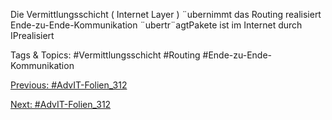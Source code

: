 Die Vermittlungsschicht ( Internet Layer )
¨ubernimmt das Routing
realisiert Ende-zu-Ende-Kommunikation
¨ubertr¨agtPakete
ist im Internet durch IPrealisiert

   Tags & Topics:
   #Vermittlungsschicht
   #Routing
   #Ende-zu-Ende-Kommunikation

[Previous: #AdvIT-Folien_312](AdvIT-Folien_312.md)

[Next: #AdvIT-Folien_312](AdvIT-Folien_312.md)